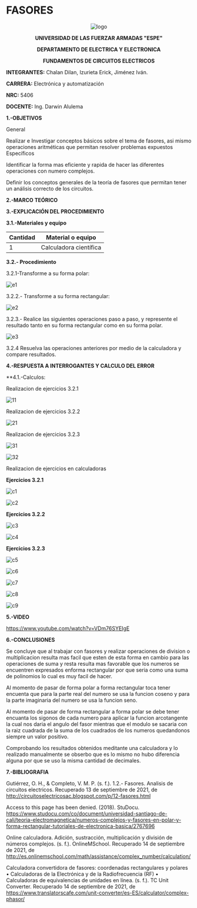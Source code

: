 # FASORES
<div align="center">
  
  ![logo](https://user-images.githubusercontent.com/75336529/133175266-c90a2d9a-9484-4a0f-898d-220ae73425a2.png)
  
  **UNIVERSIDAD DE LAS FUERZAR ARMADAS "ESPE"**
  
  **DEPARTAMENTO DE ELECTRICA Y ELECTRONICA**
  
  **FUNDAMENTOS DE CIRCUITOS ELECTRICOS**
  
</div>

**INTEGRANTES:** 
 Chalan Dilan, Izurieta Erick, Jiménez Iván.

**CARRERA:**
 Electrónica y automatización

**NRC:**
 5406

**DOCENTE:**
Ing. Darwin Alulema

**1.-OBJETIVOS**

General

Realizar e Investigar conceptos básicos sobre el tema de fasores, asi mismo operaciones aritméticas que permitan resolver problemas expuestos
Específicos

Identificar la forma mas eficiente y rapida de hacer las diferentes operaciones con numero complejos.

Definir los conceptos generales de la teoría de fasores que permitan tener un análisis correcto de los circuitos.

**2.-MARCO TEÓRICO**



**3.-EXPLICACIÓN DEL PROCEDIMIENTO**

**3.1.-Materiales y equipo**

|Cantidad| Material o equipo|
|---|---|
|1|Calculadora científica|

**3.2.- Procedimiento**

3.2.1-Transforme a su forma polar:

![e1](https://user-images.githubusercontent.com/75336529/133176639-d7c48bb0-7db1-406d-a091-a4a872937baf.png)

3.2.2.- Transforme a su forma rectangular:

![e2](https://user-images.githubusercontent.com/75336529/133176641-8ef70329-0e87-415d-953d-b90cab2049d7.png)

3.2.3.- Realice las siguientes operaciones paso a paso, y represente el resultado tanto en su
forma rectangular como en su forma polar.

![e3](https://user-images.githubusercontent.com/75336529/133176642-d9251afc-be74-465b-a143-aa9e57e96a85.png)

3.2.4 Resuelva las operaciones anteriores por medio de la calculadora y compare
resultados.

**4.-RESPUESTA A INTERROGANTES Y CALCULO DEL ERROR**

**4.1.-Calculos:

Realizacion de ejercicios 3.2.1

![11](https://user-images.githubusercontent.com/75336529/133183794-aa3ef0ba-31ff-442d-8d0b-9d83aaeb831c.jpg)

Realizacion de ejercicios 3.2.2

![21](https://user-images.githubusercontent.com/75336529/133175268-b26afcbc-b290-410f-b2a9-78828f9ad645.jpg)

Realizacion de ejercicios 3.2.3

![31](https://user-images.githubusercontent.com/75336529/133175312-12410256-baea-4517-b237-a13493eaaf59.jpg)

![32](https://user-images.githubusercontent.com/75336529/133175407-406aed76-0d52-4ef8-abeb-d8661e747e14.jpg)

Realizacion de ejercicios en calculadoras

**Ejercicios 3.2.1**

![c1](https://user-images.githubusercontent.com/75336529/133194367-ad792eb7-29c4-4722-9e6d-8a943c9d44e3.png)

![c2](https://user-images.githubusercontent.com/75336529/133194314-85dd89ad-e00f-44e3-beac-8ef4ee60bd13.png)

**Ejercicios 3.2.2**

![c3](https://user-images.githubusercontent.com/75336529/133194322-3da23da2-7f44-4765-ab93-d160632ab85d.png)

![c4](https://user-images.githubusercontent.com/75336529/133194326-680d769c-2e9d-4e9e-93ae-aeffc04a9016.png)

**Ejercicios 3.2.3**

![c5](https://user-images.githubusercontent.com/75336529/133194334-641c8728-bc94-4bb7-afa3-fbe8947b2def.png)

![c6](https://user-images.githubusercontent.com/75336529/133194347-dac82d35-4e6e-4a6e-8027-a9a6759ce39c.png)

![c7](https://user-images.githubusercontent.com/75336529/133194351-034cb7ee-42a0-4281-bad3-dcdc02e68780.png)

![c8](https://user-images.githubusercontent.com/75336529/133194358-23e4d925-87b2-4906-b2a8-6e1d5936c6e7.png)

![c9](https://user-images.githubusercontent.com/75336529/133194361-db3b7d88-ad1e-4e35-911c-b48758a5fc37.png)

**5.-VIDEO**

https://www.youtube.com/watch?v=VDm76SYEIgE

**6.-CONCLUSIONES**

Se concluye que al trabajar con fasores y realizar operaciones de division o multiplicacion resulta mas facil que esten de esta forma en cambio para las operaciones de suma y resta resulta mas favorable que los numeros se encuentren expresados enforma rectangular por que seria como una suma de polinomios lo cual es muy facil de hacer.

Al momento de pasar de forma polar a forma rectangular toca tener encuenta que para la parte real del numero se usa la funcion coseno y para la parte imaginaria del numero se usa la funcion seno.

Al momento de pasar de forma rectangular a forma polar se debe tener encuanta los sigonos de cada numero para aplicar la funcion arcotangente la cual nos daria el angulo del fasor mientras que el modulo se sacaria con la raiz cuadrada de la suma de los cuadrados de los numeros quedandonos siempre un valor positivo.

Comprobando los resultados obtenidos meditante una calculadora y lo realizado manualmente se obserbo que es lo mismo no hubo diferencia alguna por que se uso la misma cantidad de decimales.

**7.-BIBLIOGRAFIA**

Gutiérrez, O. H., & Completo, V. M. P. (s. f.). 1.2.- Fasores. Analisis de circuitos electricos. Recuperado 13 de septiembre de 2021, de http://circuitoselectricosac.blogspot.com/p/12-fasores.html

Access to this page has been denied. (2018). StuDocu. https://www.studocu.com/co/document/universidad-santiago-de-cali/teoria-electromagnetica/numeros-complejos-y-fasores-en-polar-y-forma-rectangular-tutoriales-de-electronica-basica/2767696

Online calculadora. Adición, sustracción, multiplicación y división de números complejos. (s. f.). OnlineMSchool. Recuperado 14 de septiembre de 2021, de http://es.onlinemschool.com/math/assistance/complex_number/calculation/

Calculadora convertidora de fasores: coordenadas rectangulares y polares • Calculadoras de la Electrónica y de la Radiofrecuencia (RF) • Calculadoras de equivalencias de unidades en línea. (s. f.). TC Unit Converter. Recuperado 14 de septiembre de 2021, de https://www.translatorscafe.com/unit-converter/es-ES/calculator/complex-phasor/
